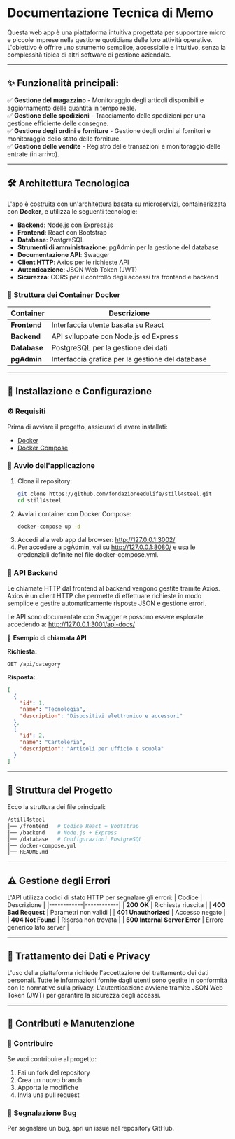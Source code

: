 # Documentazione Tecnica di Memo

Questa web app è una piattaforma intuitiva progettata per supportare micro e piccole imprese nella gestione quotidiana delle loro attività operative. L'obiettivo è offrire uno strumento semplice, accessibile e intuitivo, senza la complessità tipica di altri software di gestione aziendale.

---

## ✨ Funzionalità principali:
✅ **Gestione del magazzino** - Monitoraggio degli articoli disponibili e aggiornamento delle quantità in tempo reale.  
✅ **Gestione delle spedizioni** - Tracciamento delle spedizioni per una gestione efficiente delle consegne.  
✅ **Gestione degli ordini e forniture** - Gestione degli ordini ai fornitori e monitoraggio dello stato delle forniture.  
✅ **Gestione delle vendite** - Registro delle transazioni e monitoraggio delle entrate (in arrivo).  

---

## 🛠️ Architettura Tecnologica
L'app è costruita con un'architettura basata su microservizi, containerizzata con **Docker**, e utilizza le seguenti tecnologie:

- **Backend**: Node.js con Express.js
- **Frontend**: React con Bootstrap
- **Database**: PostgreSQL
- **Strumenti di amministrazione**: pgAdmin per la gestione del database
- **Documentazione API**: Swagger
- **Client HTTP**: Axios per le richieste API
- **Autenticazione**: JSON Web Token (JWT)
- **Sicurezza**: CORS per il controllo degli accessi tra frontend e backend

### 🔧 Struttura dei Container Docker  
| Container  | Descrizione |
|------------|------------|
| **Frontend**  | Interfaccia utente basata su React |
| **Backend**  | API sviluppate con Node.js ed Express |
| **Database**  | PostgreSQL per la gestione dei dati |
| **pgAdmin**  | Interfaccia grafica per la gestione del database |

---

## 🚀 Installazione e Configurazione  

### ⚙️ Requisiti  
Prima di avviare il progetto, assicurati di avere installati:  
- [Docker](https://www.docker.com/)  
- [Docker Compose](https://docs.docker.com/compose/)  

### 📌 Avvio dell'applicazione  
1. Clona il repository:  
   ```sh
   git clone https://github.com/fondazioneedulife/still4steel.git
   cd still4steel
   ```
2. Avvia i container con Docker Compose:
   ```sh
   docker-compose up -d
   ```
3. Accedi alla web app dal browser: http://127.0.0.1:3002/
4. Per accedere a pgAdmin, vai su http://127.0.0.1:8080/ e usa le credenziali definite nel file docker-compose.yml.

### 📡 API Backend
Le chiamate HTTP dal frontend al backend vengono gestite tramite Axios.
Axios è un client HTTP che permette di effettuare richieste in modo semplice e gestire automaticamente risposte JSON e gestione errori.

Le API sono documentate con Swagger e possono essere esplorate accedendo a: http://127.0.0.1:3001/api-docs/

🔹 **Esempio di chiamata API**

**Richiesta:**

```http
GET /api/category
```

**Risposta:**

```json
[
  {
    "id": 1,
    "name": "Tecnologia",
    "description": "Dispositivi elettronico e accessori" 
  },
  {
    "id": 2,
    "name": "Cartoleria",
    "description": "Articoli per ufficio e scuola"
  }
]
```

---

## 📂 Struttura del Progetto
Ecco la struttura dei file principali:
```sh
/still4steel
│── /frontend   # Codice React + Bootstrap
│── /backend    # Node.js + Express
│── /database   # Configurazioni PostgreSQL
│── docker-compose.yml
│── README.md
```

---

## ⚠️ Gestione degli Errori
L'API utilizza codici di stato HTTP per segnalare gli errori:
| Codice  | Descrizione |
|------------|------------|
| **200 OK**  | 	Richiesta riuscita |
| **400 Bad Request**  | Parametri non validi |
| **401 Unauthorized**  | Accesso negato |
| **404 Not Found**  | Risorsa non trovata |
| **500 Internal Server Error**  | Errore generico lato server |

---

## 🔐 Trattamento dei Dati e Privacy

L'uso della piattaforma richiede l'accettazione del trattamento dei dati personali. Tutte le informazioni fornite dagli utenti sono gestite in conformità con le normative sulla privacy. L'autenticazione avviene tramite JSON Web Token (JWT) per garantire la sicurezza degli accessi.

---

## 👥 Contributi e Manutenzione

### 🤝 Contribuire
Se vuoi contribuire al progetto:
1. Fai un fork del repository
2. Crea un nuovo branch
3. Apporta le modifiche
4. Invia una pull request

### 🐞 Segnalazione Bug
Per segnalare un bug, apri un issue nel repository GitHub.